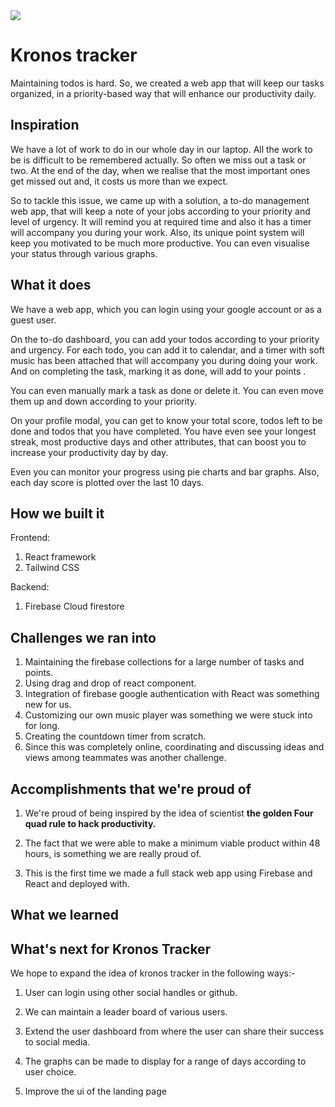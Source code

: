 <img src="https://socialify.git.ci/arnabsen1729/Kronos-Tracker/image?font=KoHo&language=1&owner=0&pattern=Brick%20Wall&stargazers=1&theme=Dark" >

# Kronos tracker
Maintaining todos is hard. So, we created a web app that will keep our tasks organized, in a priority-based way that will enhance our productivity daily.


## Inspiration

We have a lot of work to do in our whole day in our laptop. All the work to be is difficult to be remembered actually. So often we miss out a task or two. At the end of the day, when we realise that the most important ones get missed out and, it costs us more than we expect.

So to tackle this issue, we came up with a solution, a to-do management web app, that will keep a note of your jobs according to your priority and level of urgency. It will remind you at required time and also it has a timer will accompany you during your work. Also, its unique point system will keep you motivated to be much more  productive. You can even visualise your status through various graphs.

## What it does

We have a web app, which you can login using your google account or as a guest user.

On the to-do dashboard, you can add your todos according to your priority and urgency.  For each todo, you can add it to calendar, and a timer with soft music has been attached that will accompany you during doing your work. And on completing the task, marking it as done, will add to your points .

You can even manually mark a task as done or delete it. You can even move them up and down according to your priority.

On your profile modal, you can get to know your total score, todos left to be done and todos that you have completed. You have even see your longest streak, most productive days and other attributes, that can boost you to increase your productivity day by day.

Even you can monitor your progress using pie charts and bar graphs. Also, each day score is plotted over the last 10 days.

## How we built it

Frontend:
1. React framework
2. Tailwind CSS

Backend:
1. Firebase Cloud firestore

## Challenges we ran into

1. Maintaining the firebase collections for a large number of tasks and points.
2. Using drag and drop of react component.
3. Integration of firebase google authentication with React was something new for us.
4. Customizing our own music player was something we were stuck into for long.
5. Creating the countdown timer from scratch.
6. Since this was completely online, coordinating and discussing ideas and views among teammates was another challenge.

## Accomplishments that we're proud of
1. We're proud of being inspired by the idea of scientist **the golden Four quad rule to hack productivity.**

3.  The fact that we were able to make a minimum viable product within 48 hours, is something we are really proud of.

4.  This is the first time we made a full stack web app using Firebase and React and deployed with.

## What we learned





## What's next for Kronos Tracker

We hope to expand the idea of kronos tracker in the following ways:-

1.  User can login using other social handles or github.

2.  We can maintain a leader board of various users.

3.  Extend the user dashboard from where the user can share their success to social media.

4.  The graphs can be made to display for a range of days according to user choice.

5. Improve the ui of the landing page
